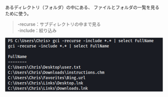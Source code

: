 あるディレクトリ（フォルダ）の中にある、
ファイルとフォルダの一覧を見るために使う。

> -recurse：サブディレクトリの中まで見る  
>-include：絞り込み


![6b12851b867934c5179995331b8e7ad5.png](../_resources/6b12851b867934c5179995331b8e7ad5.png)